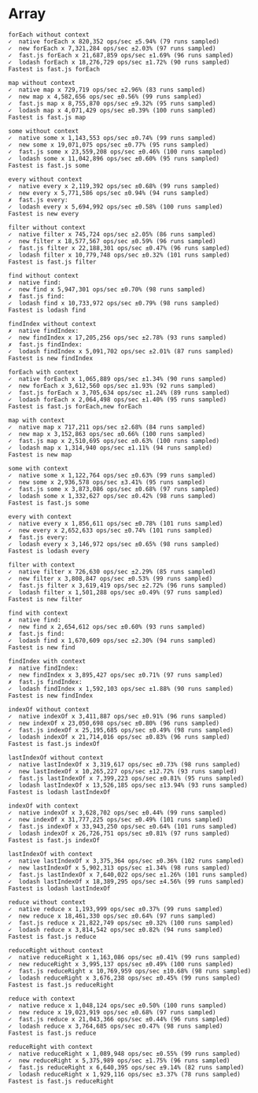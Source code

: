# Array

    forEach without context
    ✓  native forEach x 820,352 ops/sec ±5.94% (79 runs sampled)
    ✓  new forEach x 7,321,284 ops/sec ±2.03% (97 runs sampled)
    ✓  fast.js forEach x 21,687,859 ops/sec ±1.69% (96 runs sampled)
    ✓  lodash forEach x 18,276,729 ops/sec ±1.72% (90 runs sampled)
    Fastest is fast.js forEach

    map without context
    ✓  native map x 729,719 ops/sec ±2.96% (83 runs sampled)
    ✓  new map x 4,582,656 ops/sec ±0.56% (99 runs sampled)
    ✓  fast.js map x 8,755,870 ops/sec ±9.32% (95 runs sampled)
    ✓  lodash map x 4,071,429 ops/sec ±0.39% (100 runs sampled)
    Fastest is fast.js map

    some without context
    ✓  native some x 1,143,553 ops/sec ±0.74% (99 runs sampled)
    ✓  new some x 19,071,075 ops/sec ±0.77% (95 runs sampled)
    ✓  fast.js some x 23,559,208 ops/sec ±0.46% (100 runs sampled)
    ✓  lodash some x 11,042,896 ops/sec ±0.60% (95 runs sampled)
    Fastest is fast.js some

    every without context
    ✓  native every x 2,119,392 ops/sec ±0.68% (99 runs sampled)
    ✓  new every x 5,771,586 ops/sec ±0.94% (94 runs sampled)
    ✗  fast.js every:
    ✓  lodash every x 5,694,992 ops/sec ±0.58% (100 runs sampled)
    Fastest is new every

    filter without context
    ✓  native filter x 745,724 ops/sec ±2.05% (86 runs sampled)
    ✓  new filter x 18,577,567 ops/sec ±0.59% (96 runs sampled)
    ✓  fast.js filter x 22,188,301 ops/sec ±0.47% (96 runs sampled)
    ✓  lodash filter x 10,779,748 ops/sec ±0.32% (101 runs sampled)
    Fastest is fast.js filter

    find without context
    ✗  native find:
    ✓  new find x 5,947,301 ops/sec ±0.70% (98 runs sampled)
    ✗  fast.js find:
    ✓  lodash find x 10,733,972 ops/sec ±0.79% (98 runs sampled)
    Fastest is lodash find

    findIndex without context
    ✗  native findIndex:
    ✓  new findIndex x 17,205,256 ops/sec ±2.78% (93 runs sampled)
    ✗  fast.js findIndex:
    ✓  lodash findIndex x 5,091,702 ops/sec ±2.01% (87 runs sampled)
    Fastest is new findIndex

    forEach with context
    ✓  native forEach x 1,065,889 ops/sec ±1.34% (90 runs sampled)
    ✓  new forEach x 3,612,560 ops/sec ±1.93% (92 runs sampled)
    ✓  fast.js forEach x 3,705,634 ops/sec ±1.24% (89 runs sampled)
    ✓  lodash forEach x 2,064,498 ops/sec ±1.40% (95 runs sampled)
    Fastest is fast.js forEach,new forEach

    map with context
    ✓  native map x 717,211 ops/sec ±2.68% (84 runs sampled)
    ✓  new map x 3,152,863 ops/sec ±0.66% (100 runs sampled)
    ✓  fast.js map x 2,510,695 ops/sec ±0.63% (100 runs sampled)
    ✓  lodash map x 1,314,940 ops/sec ±1.11% (94 runs sampled)
    Fastest is new map

    some with context
    ✓  native some x 1,122,764 ops/sec ±0.63% (99 runs sampled)
    ✓  new some x 2,936,578 ops/sec ±3.41% (95 runs sampled)
    ✓  fast.js some x 3,873,086 ops/sec ±0.68% (97 runs sampled)
    ✓  lodash some x 1,332,627 ops/sec ±0.42% (98 runs sampled)
    Fastest is fast.js some

    every with context
    ✓  native every x 1,856,611 ops/sec ±0.78% (101 runs sampled)
    ✓  new every x 2,652,633 ops/sec ±0.74% (101 runs sampled)
    ✗  fast.js every:
    ✓  lodash every x 3,146,972 ops/sec ±0.65% (98 runs sampled)
    Fastest is lodash every

    filter with context
    ✓  native filter x 726,630 ops/sec ±2.29% (85 runs sampled)
    ✓  new filter x 3,808,847 ops/sec ±0.53% (99 runs sampled)
    ✓  fast.js filter x 3,619,419 ops/sec ±2.72% (96 runs sampled)
    ✓  lodash filter x 1,501,288 ops/sec ±0.49% (97 runs sampled)
    Fastest is new filter

    find with context
    ✗  native find:
    ✓  new find x 2,654,612 ops/sec ±0.60% (93 runs sampled)
    ✗  fast.js find:
    ✓  lodash find x 1,670,609 ops/sec ±2.30% (94 runs sampled)
    Fastest is new find

    findIndex with context
    ✗  native findIndex:
    ✓  new findIndex x 3,895,427 ops/sec ±0.71% (97 runs sampled)
    ✗  fast.js findIndex:
    ✓  lodash findIndex x 1,592,103 ops/sec ±1.88% (90 runs sampled)
    Fastest is new findIndex

    indexOf without context
    ✓  native indexOf x 3,411,887 ops/sec ±0.91% (96 runs sampled)
    ✓  new indexOf x 23,050,698 ops/sec ±0.80% (96 runs sampled)
    ✓  fast.js indexOf x 25,195,685 ops/sec ±0.49% (98 runs sampled)
    ✓  lodash indexOf x 21,714,016 ops/sec ±0.83% (96 runs sampled)
    Fastest is fast.js indexOf

    lastIndexOf without context
    ✓  native lastIndexOf x 3,319,617 ops/sec ±0.73% (98 runs sampled)
    ✓  new lastIndexOf x 10,265,227 ops/sec ±12.72% (93 runs sampled)
    ✓  fast.js lastIndexOf x 7,399,223 ops/sec ±0.81% (95 runs sampled)
    ✓  lodash lastIndexOf x 13,526,185 ops/sec ±13.94% (93 runs sampled)
    Fastest is lodash lastIndexOf

    indexOf with context
    ✓  native indexOf x 3,628,702 ops/sec ±0.44% (99 runs sampled)
    ✓  new indexOf x 31,777,225 ops/sec ±0.49% (101 runs sampled)
    ✓  fast.js indexOf x 33,943,250 ops/sec ±0.64% (101 runs sampled)
    ✓  lodash indexOf x 26,726,751 ops/sec ±0.81% (97 runs sampled)
    Fastest is fast.js indexOf

    lastIndexOf with context
    ✓  native lastIndexOf x 3,375,364 ops/sec ±0.36% (102 runs sampled)
    ✓  new lastIndexOf x 5,902,313 ops/sec ±1.34% (98 runs sampled)
    ✓  fast.js lastIndexOf x 7,640,022 ops/sec ±1.26% (101 runs sampled)
    ✓  lodash lastIndexOf x 18,389,295 ops/sec ±4.56% (99 runs sampled)
    Fastest is lodash lastIndexOf

    reduce without context
    ✓  native reduce x 1,193,999 ops/sec ±0.37% (99 runs sampled)
    ✓  new reduce x 18,461,330 ops/sec ±0.64% (97 runs sampled)
    ✓  fast.js reduce x 21,822,749 ops/sec ±0.32% (100 runs sampled)
    ✓  lodash reduce x 3,814,542 ops/sec ±0.82% (94 runs sampled)
    Fastest is fast.js reduce

    reduceRight without context
    ✓  native reduceRight x 1,163,086 ops/sec ±0.41% (99 runs sampled)
    ✓  new reduceRight x 3,995,137 ops/sec ±0.49% (100 runs sampled)
    ✓  fast.js reduceRight x 10,769,959 ops/sec ±10.68% (98 runs sampled)
    ✓  lodash reduceRight x 3,676,238 ops/sec ±0.45% (99 runs sampled)
    Fastest is fast.js reduceRight

    reduce with context
    ✓  native reduce x 1,048,124 ops/sec ±0.50% (100 runs sampled)
    ✓  new reduce x 19,023,919 ops/sec ±0.68% (97 runs sampled)
    ✓  fast.js reduce x 21,043,366 ops/sec ±0.44% (96 runs sampled)
    ✓  lodash reduce x 3,764,685 ops/sec ±0.47% (98 runs sampled)
    Fastest is fast.js reduce

    reduceRight with context
    ✓  native reduceRight x 1,089,948 ops/sec ±0.55% (99 runs sampled)
    ✓  new reduceRight x 5,375,989 ops/sec ±1.75% (96 runs sampled)
    ✓  fast.js reduceRight x 6,640,395 ops/sec ±9.14% (82 runs sampled)
    ✓  lodash reduceRight x 1,929,116 ops/sec ±3.37% (78 runs sampled)
    Fastest is fast.js reduceRight
